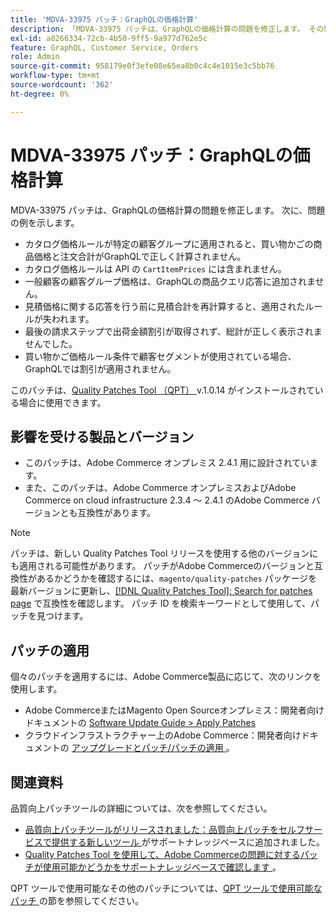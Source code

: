 ```yaml
---
title: 'MDVA-33975 パッチ：GraphQLの価格計算'
description: 「MDVA-33975 パッチは、GraphQLの価格計算の問題を修正します。 その問題には、次のものが含まれます。'
exl-id: a8266334-72cb-4b50-9ff5-9a977d762e5c
feature: GraphQL, Customer Service, Orders
role: Admin
source-git-commit: 958179e0f3efe08e65ea8b0c4c4e1015e3c5bb76
workflow-type: tm+mt
source-wordcount: '362'
ht-degree: 0%

---
```


# MDVA-33975 パッチ：GraphQLの価格計算

MDVA-33975 パッチは、GraphQLの価格計算の問題を修正します。 次に、問題の例を示します。

* カタログ価格ルールが特定の顧客グループに適用されると、買い物かごの商品価格と注文合計がGraphQLで正しく計算されません。
* カタログ価格ルールは API の `CartItemPrices` には含まれません。
* 一般顧客の顧客グループ価格は、GraphQLの商品クエリ応答に追加されません。
* 見積価格に関する応答を行う前に見積合計を再計算すると、適用されたルールが失われます。
* 最後の請求ステップで出荷金額割引が取得されず、総計が正しく表示されませんでした。
* 買い物かご価格ルール条件で顧客セグメントが使用されている場合、GraphQLでは割引が適用されません。

このパッチは、[Quality Patches Tool （QPT） ](/help/announcements/adobe-commerce-announcements/magento-quality-patches-released-new-tool-to-self-serve-quality-patches.md) v.1.0.14 がインストールされている場合に使用できます。

## 影響を受ける製品とバージョン

* このパッチは、Adobe Commerce オンプレミス 2.4.1 用に設計されています。
* また、このパッチは、Adobe Commerce オンプレミスおよびAdobe Commerce on cloud infrastructure 2.3.4 ～ 2.4.1 のAdobe Commerce バージョンとも互換性があります。

>[!NOTE]
>
>パッチは、新しい Quality Patches Tool リリースを使用する他のバージョンにも適用される可能性があります。 パッチがAdobe Commerceのバージョンと互換性があるかどうかを確認するには、`magento/quality-patches` パッケージを最新バージョンに更新し、[[!DNL Quality Patches Tool]: Search for patches page](https://devdocs.magento.com/quality-patches/tool.html#patch-grid) で互換性を確認します。 パッチ ID を検索キーワードとして使用して、パッチを見つけます。

## パッチの適用

個々のパッチを適用するには、Adobe Commerce製品に応じて、次のリンクを使用します。

* Adobe CommerceまたはMagento Open Sourceオンプレミス：開発者向けドキュメントの [Software Update Guide > Apply Patches](https://devdocs.magento.com/guides/v2.4/comp-mgr/patching/mqp.html)
* クラウドインフラストラクチャー上のAdobe Commerce：開発者向けドキュメントの [ アップグレードとパッチ/パッチの適用 ](https://devdocs.magento.com/cloud/project/project-patch.html)。

## 関連資料

品質向上パッチツールの詳細については、次を参照してください。

* [ 品質向上パッチツールがリリースされました：品質向上パッチをセルフサービスで提供する新しいツール ](/help/announcements/adobe-commerce-announcements/magento-quality-patches-released-new-tool-to-self-serve-quality-patches.md) がサポートナレッジベースに追加されました。
* [Quality Patches Tool を使用して、Adobe Commerceの問題に対するパッチが使用可能かどうかをサポートナレッジベースで確認します ](/help/support-tools/patches-available-in-qpt-tool/check-patch-for-magento-issue-with-magento-quality-patches.md)。

QPT ツールで使用可能なその他のパッチについては、[QPT ツールで使用可能なパッチ ](https://support.magento.com/hc/en-us/sections/360010506631-Patches-available-in-QPT-tool-) の節を参照してください。
